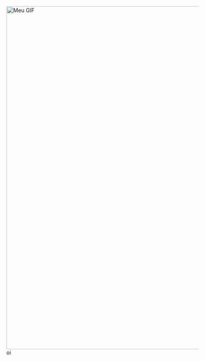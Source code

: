 <img src="https://media.tenor.com/g3y2q5VQxvAAAAAM/cat-computer.gif" alt="Meu GIF" width="900">
oi
<!--
"tag" são os códigos utilizados na programação.
-
Tag "img" é utilizada para colocar imagens e GIF's.
-
Tag "src" que é basicamente "search" ou "procurar/buscar" em português, serve para buscar uma imagem/gif, baixada ou web. Neste caso o gif é web, isso significa que não está armazenado no repositório e caso o site que o mantém no ar cair, ele sumirá.
-
Tag "alt" serve como descrição da imagem, muito boa para cegos entenderem o que está na tela.
-
Tag "width" é utilizada para definir o tamanho da imagem/gif (basicamente css integrado).
 -->